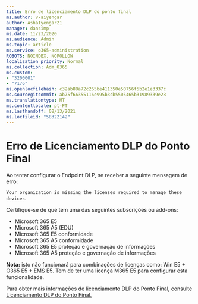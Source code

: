 ```yaml
---
title: Erro de licenciamento DLP do ponto final
ms.author: v-aiyengar
author: AshaIyengar21
manager: dansimp
ms.date: 11/23/2020
ms.audience: Admin
ms.topic: article
ms.service: o365-administration
ROBOTS: NOINDEX, NOFOLLOW
localization_priority: Normal
ms.collection: Adm_O365
ms.custom:
- "3200001"
- "7176"
ms.openlocfilehash: c32ab88a72c265be411350e50756f5b2e1e3337c
ms.sourcegitcommit: ab75f66355116e995b3cb5505465b31989339e28
ms.translationtype: MT
ms.contentlocale: pt-PT
ms.lasthandoff: 08/13/2021
ms.locfileid: "58322142"
---
```

# <a name="endpoint-dlp-licensing-error"></a>Erro de Licenciamento DLP do Ponto Final

Ao tentar configurar o Endpoint DLP, se receber a seguinte mensagem de erro:

`Your organization is missing the licenses required to manage these devices`.

Certifique-se de que tem uma das seguintes subscrições ou add-ons:

- Microsoft 365 E5
- Microsoft 365 A5 (EDU)
- Microsoft 365 E5 conformidade
- Microsoft 365 A5 conformidade
- Microsoft 365 E5 proteção e governação de informações
- Microsoft 365 A5 proteção e governação de informações

**Nota:** isto não funcionará para combinações de licenças como: Win E5 + O365 E5 + EMS E5. Tem de ter uma licença M365 E5 para configurar esta funcionalidade.

Para obter mais informações de licenciamento DLP do Ponto Final, consulte [Licenciamento DLP do Ponto Final.](https://docs.microsoft.com/microsoft-365/compliance/endpoint-dlp-getting-started#onboarding-devices-into-device-management)
